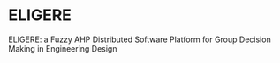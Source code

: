 # ELIGERE
ELIGERE: a Fuzzy AHP Distributed Software Platform for Group Decision Making in Engineering Design


